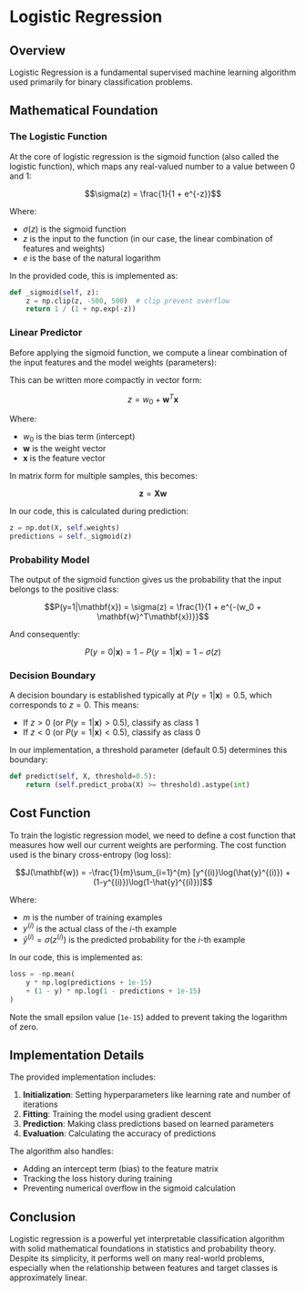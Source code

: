 # Logistic Regression

## Overview

Logistic Regression is a fundamental supervised machine learning algorithm used primarily for binary classification problems. 

## Mathematical Foundation

### The Logistic Function

At the core of logistic regression is the sigmoid function (also called the logistic function), which maps any real-valued number to a value between 0 and 1:

$$\sigma(z) = \frac{1}{1 + e^{-z}}$$

Where:
- $\sigma(z)$ is the sigmoid function
- $z$ is the input to the function (in our case, the linear combination of features and weights)
- $e$ is the base of the natural logarithm

In the provided code, this is implemented as:

```python
def _sigmoid(self, z):
    z = np.clip(z, -500, 500)  # clip prevent overflow
    return 1 / (1 + np.exp(-z))
```

### Linear Predictor

Before applying the sigmoid function, we compute a linear combination of the input features and the model weights (parameters):

This can be written more compactly in vector form:

$$z = w_0 + \mathbf{w}^T\mathbf{x}$$

Where:
- $w_0$ is the bias term (intercept)
- $\mathbf{w}$ is the weight vector
- $\mathbf{x}$ is the feature vector

In matrix form for multiple samples, this becomes:

$$\mathbf{z} = \mathbf{X}\mathbf{w}$$

In our code, this is calculated during prediction:

```python
z = np.dot(X, self.weights)
predictions = self._sigmoid(z)
```

### Probability Model

The output of the sigmoid function gives us the probability that the input belongs to the positive class:

$$P(y=1|\mathbf{x}) = \sigma(z) = \frac{1}{1 + e^{-(w_0 + \mathbf{w}^T\mathbf{x})}}$$

And consequently:

$$P(y=0|\mathbf{x}) = 1 - P(y=1|\mathbf{x}) = 1 - \sigma(z)$$

### Decision Boundary

A decision boundary is established typically at $P(y=1|\mathbf{x}) = 0.5$, which corresponds to $z = 0$. This means:

- If $z > 0$ (or $P(y=1|\mathbf{x}) > 0.5$), classify as class 1
- If $z < 0$ (or $P(y=1|\mathbf{x}) < 0.5$), classify as class 0

In our implementation, a threshold parameter (default 0.5) determines this boundary:

```python
def predict(self, X, threshold=0.5):
    return (self.predict_proba(X) >= threshold).astype(int)
```

## Cost Function

To train the logistic regression model, we need to define a cost function that measures how well our current weights are performing. The cost function used is the binary cross-entropy (log loss):

$$J(\mathbf{w}) = -\frac{1}{m}\sum_{i=1}^{m} [y^{(i)}\log(\hat{y}^{(i)}) + (1-y^{(i)})\log(1-\hat{y}^{(i)})]$$

Where:
- $m$ is the number of training examples
- $y^{(i)}$ is the actual class of the $i$-th example
- $\hat{y}^{(i)} = \sigma(z^{(i)})$ is the predicted probability for the $i$-th example

In our code, this is implemented as:

```python
loss = -np.mean(
    y * np.log(predictions + 1e-15)
    + (1 - y) * np.log(1 - predictions + 1e-15)
)
```

Note the small epsilon value (`1e-15`) added to prevent taking the logarithm of zero.


## Implementation Details

The provided implementation includes:

1. **Initialization**: Setting hyperparameters like learning rate and number of iterations
2. **Fitting**: Training the model using gradient descent
3. **Prediction**: Making class predictions based on learned parameters
4. **Evaluation**: Calculating the accuracy of predictions

The algorithm also handles:
- Adding an intercept term (bias) to the feature matrix
- Tracking the loss history during training
- Preventing numerical overflow in the sigmoid calculation


## Conclusion

Logistic regression is a powerful yet interpretable classification algorithm with solid mathematical foundations in statistics and probability theory. Despite its simplicity, it performs well on many real-world problems, especially when the relationship between features and target classes is approximately linear.